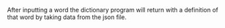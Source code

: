 After inputting a word the dictionary program will return with a definition of that word by taking data from the json file. 
